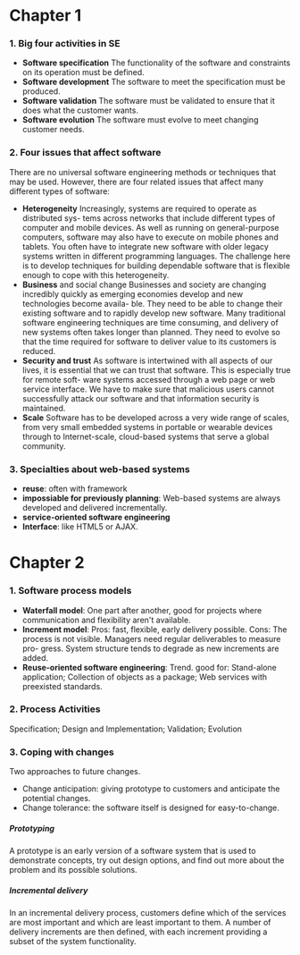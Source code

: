 # Chapter 1
### 1. Big four activities in SE
* __Software specification__ The functionality of the software and constraints on its
operation must be defined.
* __Software development__ The software to meet the specification must be produced.
* __Software validation__ The software must be validated to ensure that it does what
the customer wants.
* __Software evolution__ The software must evolve to meet changing customer needs.
### 2. Four issues that affect software
There are no universal software engineering methods or techniques that may be used. However,
there are four related issues that affect many different types of software:
* __Heterogeneity__ Increasingly, systems are required to operate as distributed sys-
tems across networks that include different types of computer and mobile
devices. As well as running on general-purpose computers, software may also
have to execute on mobile phones and tablets. You often have to integrate new
software with older legacy systems written in different programming languages.
The challenge here is to develop techniques for building dependable software
that is flexible enough to cope with this heterogeneity.
* __Business__ and social change Businesses and society are changing incredibly
quickly as emerging economies develop and new technologies become availa-
ble. They need to be able to change their existing software and to rapidly
develop new software. Many traditional software engineering techniques are
time consuming, and delivery of new systems often takes longer than planned.
They need to evolve so that the time required for software to deliver value to its
customers is reduced.
* __Security and trust__ As software is intertwined with all aspects of our lives, it is
essential that we can trust that software. This is especially true for remote soft-
ware systems accessed through a web page or web service interface. We have to
make sure that malicious users cannot successfully attack our software and that
information security is maintained.
* __Scale__ Software has to be developed across a very wide range of scales, from
very small embedded systems in portable or wearable devices through to
Internet-scale, cloud-based systems that serve a global community.
### 3. Specialties about web-based systems
* __reuse__: often with framework
* __impossiable for previously planning__: Web-based systems are always developed and delivered incrementally.
* __service-oriented software engineering__
* __Interface__: like HTML5 or AJAX.

# Chapter 2
### 1. Software process models
* __Waterfall model__: One part after another, good for projects where communication and flexibility aren't available.
* __Increment model__: Pros: fast, flexible, early delivery possible. Cons: The process is not visible. Managers need regular deliverables to measure pro-
gress. System structure tends to degrade as new increments are added.
* __Reuse-oriented software engineering__: Trend. good for: Stand-alone application; Collection of objects as a package; Web services with preexisted standards.
### 2. Process Activities
Specification; Design and Implementation; Validation; Evolution
### 3. Coping with changes
Two approaches to future changes.
* Change anticipation: giving prototype to customers and anticipate the potential changes.
* Change tolerance: the software itself is designed for easy-to-change.
##### Prototyping
A prototype is an early version of a software system that is used to demonstrate concepts, try out design options, and find out more about the problem and its possible
solutions.
##### Incremental delivery 
In an incremental delivery process, customers define which of the services are most important and which are least important to
them. A number of delivery increments are then defined, with each increment providing a subset of the system functionality.
  

